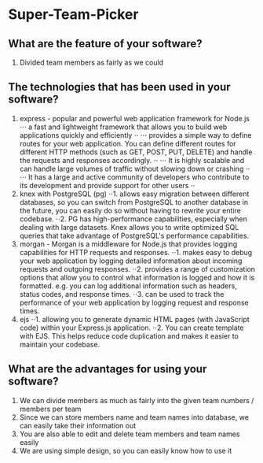 # Super-Team-Picker

## What are the feature of your software?

1. Divided team members as fairly as we could

## The technologies that has been used in your software?

1. express - popular and powerful web application framework for Node.js
   ⋅⋅⋅ a fast and lightweight framework that allows you to build web applications quickly and efficiently ⋅⋅
   ⋅⋅⋅ provides a simple way to define routes for your web application. You can define different routes for different HTTP methods (such as GET, POST, PUT, DELETE) and handle the requests and responses accordingly. ⋅⋅
   ⋅⋅⋅ It is highly scalable and can handle large volumes of traffic without slowing down or crashing ⋅⋅
   ⋅⋅⋅ It has a large and active community of developers who contribute to its development and provide support for other users ⋅⋅
2. knex with PostgreSQL (pg)
   ⋅⋅1. allows easy migration between different databases, so you can switch from PostgreSQL to another database in the future, you can easily do so without having to rewrite your entire codebase.
   ⋅⋅2. PG has high-performance capabilities, especially when dealing with large datasets. Knex allows you to write optimized SQL queries that take advantage of PostgreSQL's performance capabilities.
3. morgan - Morgan is a middleware for Node.js that provides logging capabilities for HTTP requests and responses.
   ⋅⋅1. makes easy to debug your web application by logging detailed information about incoming requests and outgoing responses.
   ⋅⋅2. provides a range of customization options that allow you to control what information is logged and how it is formatted. e.g. you can log additional information such as headers, status codes, and response times.
   ⋅⋅3. can be used to track the performance of your web application by logging request and response times.
4. ejs
   ⋅⋅1. allowing you to generate dynamic HTML pages (with JavaScript code) within your Express.js application.
   ⋅⋅2. You can create template with EJS. This helps reduce code duplication and makes it easier to maintain your codebase.

## What are the advantages for using your software?

1. We can divide members as much as fairly into the given team numbers / members per team
2. Since we can store members name and team names into database, we can easily take their information out
3. You are also able to edit and delete team members and team names easily
4. We are using simple design, so you can easily know how to use it
